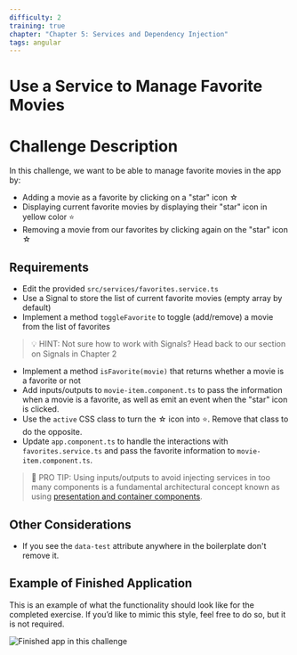 ```yaml
---
difficulty: 2
training: true
chapter: "Chapter 5: Services and Dependency Injection"
tags: angular
---
```


# Use a Service to Manage Favorite Movies

# Challenge Description
In this challenge, we want to be able to manage favorite movies in the app by:
- Adding a movie as a favorite by clicking on a "star" icon ☆
- Displaying current favorite movies by displaying their "star" icon in yellow color ⭐
- Removing a movie from our favorites by clicking again on the "star" icon ☆

## Requirements
- Edit the provided `src/services/favorites.service.ts`
- Use a Signal to store the list of current favorite movies (empty array by default)
- Implement a method `toggleFavorite` to toggle (add/remove) a movie from the list of favorites
> 💡 HINT: Not sure how to work with Signals? Head back to our section on Signals in Chapter 2
- Implement a method `isFavorite(movie)` that returns whether a movie is a favorite or not
- Add inputs/outputs to `movie-item.component.ts` to pass the information when a movie is a favorite, as well as emit an event when the "star" icon is clicked.
- Use the `active` CSS class to turn the ☆ icon into ⭐. Remove that class to do the opposite.
- Update `app.component.ts` to handle the interactions with `favorites.service.ts` and pass the favorite information to `movie-item.component.ts`.
> 🚨 PRO TIP: Using inputs/outputs to avoid injecting services in too many components is a fundamental architectural concept known as using [presentation and container components](https://www.angulartraining.com/daily-newsletter/container-vs-presentation-components/).



## Other Considerations

- If you see the `data-test` attribute anywhere in the boilerplate don't remove it.

## Example of Finished Application

This is an example of what the functionality should look like for the completed exercise. If you’d like to mimic this style, feel free to do so, but it is not required.

![Finished app in this challenge](https://images.certificates.dev/chapter51-screenshot.gif)
